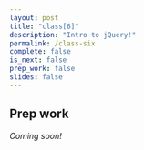 ```yaml
---
layout: post
title: "class[6]"
description: "Intro to jQuery!"
permalink: /class-six
complete: false
is_next: false
prep_work: false
slides: false
---
```


<h2 class="header large-header">Prep work</h2>

*Coming soon!*
